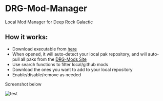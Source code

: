 # DRG-Mod-Manager
Local Mod Manager for Deep Rock Galactic

## How it works:
  - Download executable from [here](https://github.com/ThomasJeffersonSucka/DRG-Mod-Manager/raw/main/Executables/DRG_Mod_Manager3.exe)
  - When opened, it will auto-detect your local pak repository, and will auto-pull all paks from the [DRG-Mods Site](https://github.com/ArcticEcho/DRG-Mods/blob/main/README.md)
  - Use search functions to filter local/github mods
  - Download the ones you want to add to your local repository
  - Enable/disable/remove as needed
  
  Screenshot below
  
  ![test](https://media.discordapp.net/attachments/709825862672973866/837432248277139475/unknown.png?width=1600&height=900)
  
